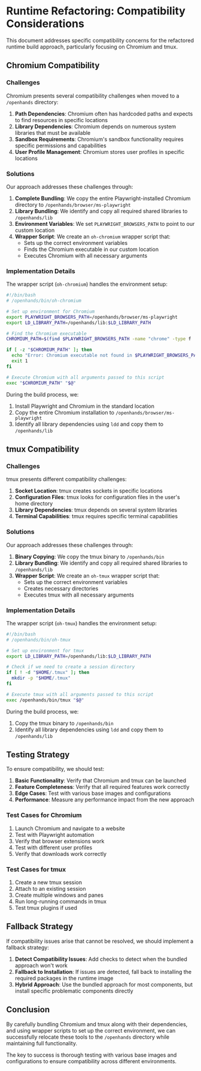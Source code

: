 # Runtime Refactoring: Compatibility Considerations

This document addresses specific compatibility concerns for the refactored runtime build approach, particularly focusing on Chromium and tmux.

## Chromium Compatibility

### Challenges

Chromium presents several compatibility challenges when moved to a `/openhands` directory:

1. **Path Dependencies**: Chromium often has hardcoded paths and expects to find resources in specific locations
2. **Library Dependencies**: Chromium depends on numerous system libraries that must be available
3. **Sandbox Requirements**: Chromium's sandbox functionality requires specific permissions and capabilities
4. **User Profile Management**: Chromium stores user profiles in specific locations

### Solutions

Our approach addresses these challenges through:

1. **Complete Bundling**: We copy the entire Playwright-installed Chromium directory to `/openhands/browser/ms-playwright`
2. **Library Bundling**: We identify and copy all required shared libraries to `/openhands/lib`
3. **Environment Variables**: We set `PLAYWRIGHT_BROWSERS_PATH` to point to our custom location
4. **Wrapper Script**: We create an `oh-chromium` wrapper script that:
   - Sets up the correct environment variables
   - Finds the Chromium executable in our custom location
   - Executes Chromium with all necessary arguments

### Implementation Details

The wrapper script (`oh-chromium`) handles the environment setup:

```bash
#!/bin/bash
# /openhands/bin/oh-chromium

# Set up environment for Chromium
export PLAYWRIGHT_BROWSERS_PATH=/openhands/browser/ms-playwright
export LD_LIBRARY_PATH=/openhands/lib:$LD_LIBRARY_PATH

# Find the Chromium executable
CHROMIUM_PATH=$(find $PLAYWRIGHT_BROWSERS_PATH -name "chrome" -type f | head -n 1)

if [ -z "$CHROMIUM_PATH" ]; then
  echo "Error: Chromium executable not found in $PLAYWRIGHT_BROWSERS_PATH"
  exit 1
fi

# Execute Chromium with all arguments passed to this script
exec "$CHROMIUM_PATH" "$@"
```

During the build process, we:

1. Install Playwright and Chromium in the standard location
2. Copy the entire Chromium installation to `/openhands/browser/ms-playwright`
3. Identify all library dependencies using `ldd` and copy them to `/openhands/lib`

## tmux Compatibility

### Challenges

tmux presents different compatibility challenges:

1. **Socket Location**: tmux creates sockets in specific locations
2. **Configuration Files**: tmux looks for configuration files in the user's home directory
3. **Library Dependencies**: tmux depends on several system libraries
4. **Terminal Capabilities**: tmux requires specific terminal capabilities

### Solutions

Our approach addresses these challenges through:

1. **Binary Copying**: We copy the tmux binary to `/openhands/bin`
2. **Library Bundling**: We identify and copy all required shared libraries to `/openhands/lib`
3. **Wrapper Script**: We create an `oh-tmux` wrapper script that:
   - Sets up the correct environment variables
   - Creates necessary directories
   - Executes tmux with all necessary arguments

### Implementation Details

The wrapper script (`oh-tmux`) handles the environment setup:

```bash
#!/bin/bash
# /openhands/bin/oh-tmux

# Set up environment for tmux
export LD_LIBRARY_PATH=/openhands/lib:$LD_LIBRARY_PATH

# Check if we need to create a session directory
if [ ! -d "$HOME/.tmux" ]; then
  mkdir -p "$HOME/.tmux"
fi

# Execute tmux with all arguments passed to this script
exec /openhands/bin/tmux "$@"
```

During the build process, we:

1. Copy the tmux binary to `/openhands/bin`
2. Identify all library dependencies using `ldd` and copy them to `/openhands/lib`

## Testing Strategy

To ensure compatibility, we should test:

1. **Basic Functionality**: Verify that Chromium and tmux can be launched
2. **Feature Completeness**: Verify that all required features work correctly
3. **Edge Cases**: Test with various base images and configurations
4. **Performance**: Measure any performance impact from the new approach

### Test Cases for Chromium

1. Launch Chromium and navigate to a website
2. Test with Playwright automation
3. Verify that browser extensions work
4. Test with different user profiles
5. Verify that downloads work correctly

### Test Cases for tmux

1. Create a new tmux session
2. Attach to an existing session
3. Create multiple windows and panes
4. Run long-running commands in tmux
5. Test tmux plugins if used

## Fallback Strategy

If compatibility issues arise that cannot be resolved, we should implement a fallback strategy:

1. **Detect Compatibility Issues**: Add checks to detect when the bundled approach won't work
2. **Fallback to Installation**: If issues are detected, fall back to installing the required packages in the runtime image
3. **Hybrid Approach**: Use the bundled approach for most components, but install specific problematic components directly

## Conclusion

By carefully bundling Chromium and tmux along with their dependencies, and using wrapper scripts to set up the correct environment, we can successfully relocate these tools to the `/openhands` directory while maintaining full functionality.

The key to success is thorough testing with various base images and configurations to ensure compatibility across different environments.